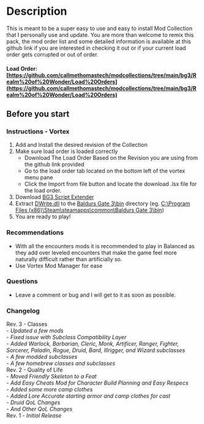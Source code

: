 # Description
This is meant to be a super easy to use and easy to install Mod Collection that I personally use and update. You are more than welcome to remix this pack, the mod order list and some detailed information is available at this github link if you are interested in checking it out or if your current load order gets corrupted or out of order.
#### Load Order: [https://github.com/callmethomastech/modcollections/tree/main/bg3/Realm%20of%20Wonder/Load%20Orders](https://github.com/callmethomastech/modcollections/tree/main/bg3/Realm%20of%20Wonder/Load%20Orders)

## Before you start
### Instructions - Vortex
1. Add and Install the desired revision of the Collection
2. Make sure load order is loaded correctly
   - Download The Load Order Based on the Revision you are using from the github link provided
   - Go to the load order tab located on the bottom left of the vortex menu pane
   - Click the Import from file button and locate the download .lsx file for the load order.
3. Download [BG3 Script Extender](https://github.com/Norbyte/bg3se/releases)
4. Extract <u>DWrite.dll</u> to the <u>Baldurs Gate 3\bin</u> directory (eg. <u>C:\Program Files (x86)\Steam\steamapps\common\Baldurs Gate 3\bin</u>)
5. You are ready to play!
### Recommendations
- With all the encounters mods it is recommended to play in Balanced as they add over leveled encounters that make the game feel more naturally difficult rather than artificially so.
- Use Vortex Mod Manager for ease
### Questions
 - Leave a comment or bug and I will get to it as soon as possible.

### Changelog
Rev. 3 - Classes\
    - *Updated a few mods*\
    - *Fixed issue with Subclass Compatibility Layer*\
    - *Added Warlock, Barbarian, Cleric, Monk, Artificer, Ranger, Fighter, Sorcerer, Paladin, Rogue, Druid, Bard, Illrigger, and Wizard subclasses*\
    - *A few modded subclasses*\
    - *A few homebrew classes and subclasses*\
Rev. 2 - Quality of Life\
    -  *Moved Friendly Skeleton to a Feat*\
    -  *Add Easy Cheats Mod for Character Build Planning and Easy Respecs*\
    -  *Added some more camp clothes*\
    -  *Added Lore Accurate starting armor and camp clothes for cast*\
    -  *Druid QoL Changes*\
    -  *And Other QoL Changes*\
Rev. 1 - *Initial Release*